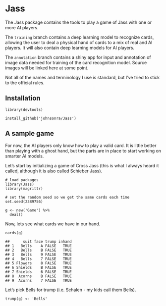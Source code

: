 Jass
====

The Jass package contains the tools to play a game of Jass with one or
more AI players.

The `training` branch contains a deep learning model to recognize cards,
allowing the user to deal a physical hand of cards to a mix of real and
AI players. It will also contain deep learning models for AI players.

The `annotation` branch contains a shiny app for input and annotation of
image data needed for training of the card recognition model. Source
images will be linked here at some point.

Not all of the names and terminology I use is standard, but I’ve tried
to stick to the official rules.

Installation
------------

    library(devtools)

    install_github('johnsonra/Jass')

A sample game
-------------

For now, the AI players only know how to play a valid card. It is little
better than playing with a ghost hand, but the parts are in place to
start working on smarter AI models.

Let’s start by initializing a game of Cross Jass (this is what I always
heard it called, although it is also called Schieber Jass).

    # load packages
    library(Jass)
    library(magrittr)

    # set the random seed so we get the same cards each time
    set.seed(2389756)

    g <- new('Game') %>%
      deal()

Now, lets see what cards we have in our hand.

    cards(g)

    ##      suit face trump inhand
    ## 1   Bells    A FALSE   TRUE
    ## 2   Bells    B FALSE   TRUE
    ## 3   Bells    9 FALSE   TRUE
    ## 4   Bells    7 FALSE   TRUE
    ## 5 Flowers    8 FALSE   TRUE
    ## 6 Shields    B FALSE   TRUE
    ## 7 Shields    6 FALSE   TRUE
    ## 8  Acorns    B FALSE   TRUE
    ## 9  Acorns    7 FALSE   TRUE

Let’s pick Bells for trump (i.e. Schalen - my kids call them Bells).

    trump(g) <- 'Bells'
